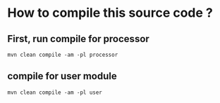 # How to compile this source code ? 

## First, run compile for processor
```shell
mvn clean compile -am -pl processor
```

## compile for user module
```shell
mvn clean compile -am -pl user
```
